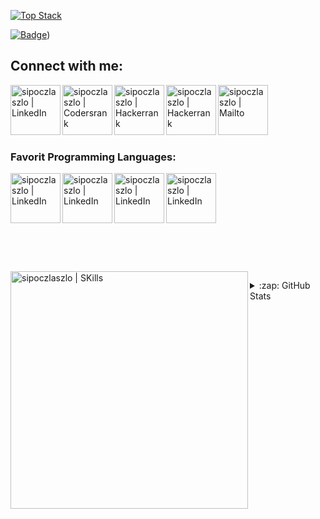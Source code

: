 
[![Top Stack](https://widget.realdeveloper.pro/api/top?stack=Python,Tensorflow,Jupyter)](https://github.com/sipocz)


[![Badge](https://widget.realdeveloper.pro/api/badge?title=Languages%20,%20Framework%20and%20DevOps&badges=Python,Tensorflow,Pandas,Scikit-Learn,Linux,GitHub/Git)](https://github.com/sipocz))

## Connect with me:

[<img align="left" alt="sipoczlaszlo | LinkedIn" width="80px" src="https://cdn.jsdelivr.net/npm/simple-icons@v3/icons/linkedin.svg" />][linkedin]
[<img align="left" alt="sipoczlaszlo | Codersrank" width="80px" src="https://cdn.jsdelivr.net/npm/simple-icons@3.12.0/icons/codersrank.svg" />][codersrank]
[<img align="left" alt="sipoczlaszlo | Hackerrank" width="80px" src="https://cdn.jsdelivr.net/npm/simple-icons@3.12.0/icons/hackerrank.svg" />][hackerrank]
[<img align="left" alt="sipoczlaszlo | Hackerrank" width="80px" src="https://cdn.jsdelivr.net/npm/simple-icons@3.12.0/icons/youtube.svg" />][youtube]
[<img align="left" alt="sipoczlaszlo | Mailto" width="80px" src="https://cdn.jsdelivr.net/npm/simple-icons@3.12.0/icons/gmail.svg" />][mailto]

<br />

<br /><br /><br />
### Favorit Programming Languages:

[<img align="left" alt="sipoczlaszlo | LinkedIn" width="80px" src="https://cdn.jsdelivr.net/npm/simple-icons@v3/icons/python.svg" />][python]
[<img align="left" alt="sipoczlaszlo | LinkedIn" width="80px" src="https://cdn.jsdelivr.net/npm/simple-icons@v3/icons/c.svg" />][c]
[<img align="left" alt="sipoczlaszlo | LinkedIn" width="80px" src="https://cdn.jsdelivr.net/npm/simple-icons@v3/icons/csharp.svg" />][csharp]
[<img align="left" alt="sipoczlaszlo | LinkedIn" width="80px" src="https://cdn.jsdelivr.net/npm/simple-icons@v3/icons/java.svg" />][java]

<br /><br /><br />
---

<br /><br /><br />
[<img align="left" alt="sipoczlaszlo | SKills" width="380px" src="https://cr-skills-chart-widget.azurewebsites.net/api/api?username=sipocz" />][mailto]

<details>
  <summary>:zap: GitHub Stats</summary>
  
  <img align="left" alt="codeSTACKr's GitHub Stats" src="https://github-readme-stats.codestackr.vercel.app/api?username=sipocz&show_icons=true&hide_border=false" />

</details>

[linkedin]: https://www.linkedin.com/in/36204746473
[codersrank]: https://profile.codersrank.io/user/sipocz
[youtube]: https://youtube.com/channel/UCx7kBxZKjsCVyj3oQgtpMFA
[mailto]: mailto:sipoczlaszlo@gmail.com
[hackerrank]: https://www.hackerrank.com/sipoczlaszlo
[python]: https://python.org
[java]: https://java.com
[csharp]: https://www.microsoft.com/en-us/download/details.aspx?id=7029
[c]: http://www.codeblocks.org/downloads
